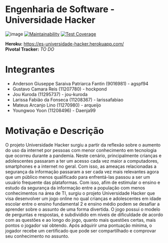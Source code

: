 # Engenharia de Software - Universidade Hacker
![image](https://app.travis-ci.com/agspf94/es-universidade-hacker.svg?branch=master)
[![Maintainability](https://api.codeclimate.com/v1/badges/b1663227c5e0583626bf/maintainability)](https://codeclimate.com/github/agspf94/es-universidade-hacker/maintainability)
[![Test Coverage](https://api.codeclimate.com/v1/badges/b1663227c5e0583626bf/test_coverage)](https://codeclimate.com/github/agspf94/es-universidade-hacker/test_coverage)

**Heroku:** https://es-universidade-hacker.herokuapp.com/<br>
**Pivotal Tracker:** *TO DO*

# Integrantes
- Anderson Giuseppe Saraiva Patriarca Fantin (9016981) - agspf94
- Gustavo Camara Reis (11207780) - hockpond
- Jou Kuroda (11295737) - jou-kuroda
- Larissa Fabião da Fonseca (11208367) - larissafabiao
- Mateus Arcanjo Lino (11270980) - arqueijo
- Youngwoo Yoon (11208496) - Daenja99

# Motivação e Descrição
O projeto Universidade Hacker surgiu a partir da reflexão sobre o aumento do uso da internet por pessoas com menor conhecimento em tecnologia que ocorreu durante a pandemia. Neste cenário, principalmente crianças e adolescentes passaram a ter um acesso cada vez maior a computadores, smartphones e a internet no geral. Com isso, as ameaças relacionadas a segurança da informação passaram a ser cada vez mais relevantes agora que um público menos qualificado para enfrentá-las passou a ser um usuário frequente das plataformas. Com isso, afim de estimular o ensino e estudo da segurança da informação entre a população com menos conhecimentos na área de TI, surgiu o projeto Universidade Hacker que visa desenvolver um jogo online no qual crianças e adolescentes em idade escolar entre o ensino fundamental 2 e ensino médio podem se desafiar a aprender sobre o assunto de uma forma divertida. O jogo possui o modelo de perguntas e respostas, é subdividido em níveis de dificuldade de acordo com as questões e ao longo do jogo, quanto mais questões certas, mais pontos o jogador vai obtendo. Após adquirir uma pontuação mínima, o jogador recebe um certificado que pode ser compartilhado e comprovar seu conhecimento no assunto.